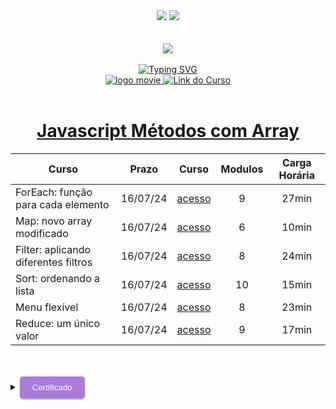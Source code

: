 <div align=center>
    <a href="https://github.com/Amanda-ribeiiro/ONE-T6/blob/main/Front%20End%20T6%20-%20ONE/CSS%20Flexbox%20e%20layouts%20responsivos%20CSS%20Flexbox%20e%20layouts%20responsivos/README.md"><img src="https://img.shields.io/badge/Idioma-Portugu%C3%AAs-green"></a>
    <a href="https://github.com/Amanda-ribeiiro/ONE-T6/blob/main/Front%20End%20T6%20-%20ONE/CSS%20Flexbox%20e%20layouts%20responsivos%20CSS%20Flexbox%20e%20layouts%20responsivos/README.en.md"><img src="https://img.shields.io/badge/Language-English-blue"></a>
</div>

<br>
<br>

<div align=center>
    <a href="https://cursos.alura.com.br/formacao-fase-selecao-one6" target="_blank">
        <img align="center"  src="https://github.com/Amanda-ribeiiro/ONE-T6/assets/108890154/6c5ed157-93cb-4487-85cc-075f06bf27c5">
    </a>
</div>

<br>

<div align=center>
  <a href="https://git.io/typing-svg"><img src="https://readme-typing-svg.herokuapp.com?font=Fira+Code&weight=700&size=27&pause=1000&color=5865F2&random=false&width=435&lines=Oracle+Next+Education+-+T6" alt="Typing SVG" />
  </a>
</div>


<div align="center">
    <a href="https://cursos.alura.com.br/course/javascript-metodos-array" target="_blank">
        <img src="https://img.shields.io/badge/▶-2a2a2a?style=for-the-badge&logo=movie&logoColor=2a2a2a" target="_blank" alt="logo movie" />
        <img src="https://img.shields.io/badge/Acessar%20o%20Curso%20na%20Plataforma-DE8B36?style=for-the-badge" target="_blank" alt="Link do Curso" />
    </a>
</div>

<br>

<div align="center">
  <h1><a href="https://cursos.alura.com.br/course/javascript-metodos-array">Javascript Métodos com Array</a></h1>
      <table align="center">
        <thead>
          <tr>
            <th>Curso</th>
            <th>Prazo</th>
            <th>Curso</th>
            <th>Modulos</th>
            <th>Carga Horária</th>
          </tr>
        </thead>
        <tbody>
          <tr>
            <td>ForEach: função para cada elemento</td>
            <td align=center>16/07/24</td>
            <td align="center"><a href="https://cursos.alura.com.br/course/javascript-metodos-array/section/14143/tasks" target="_blank">acesso</a></td>
            <td align="center">9</td>
            <td align="center">27min</td>
          </tr>
          <tr>
            <td>Map: novo array modificado</td>
            <td align=center>16/07/24</td>
            <td align="center"><a href="https://cursos.alura.com.br/course/javascript-metodos-array/section/14144/tasks" target="_blank">acesso</a></td>
            <td align="center">6</td>
            <td align="center">10min</td>
          </tr>
          <tr>
            <td>Filter: aplicando diferentes filtros</td>
            <td align=center>16/07/24</td>
            <td align="center"><a href="https://cursos.alura.com.br/course/javascript-metodos-array/section/14145/tasks" target="_blank">acesso</a></td>
            <td align="center">8</td>
            <td align="center">24min</td>
          </tr>
          <tr>
            <td>Sort: ordenando a lista</td>
            <td align=center>16/07/24</td>
            <td align="center"><a href="https://cursos.alura.com.br/course/javascript-metodos-array/section/14146/tasks" target="_blank">acesso</a></td>
            <td align="center">10</td>
            <td align="center">15min</td>
          </tr>
          <tr>
            <td>Menu flexível</td>
            <td align=center>16/07/24</td>
            <td align="center"><a href="https://cursos.alura.com.br/course/css-flexbox-layouts-responsivos/section/14438/tasks" target="_blank">acesso</a></td>
            <td align="center">8</td>
            <td align="center">23min</td>
          </tr>
          <tr>
            <td>Reduce: um único valor</td>
            <td align=center>16/07/24</td>
            <td align="center"><a href="https://cursos.alura.com.br/course/javascript-metodos-array/section/14147/tasks" target="_blank">acesso</a></td>
            <td align="center">9</td>
            <td align="center">17min</td>
          </tr>
        </tbody>
      </table>  
</div>

<br>
<br>

<details>
    <summary>
        <button style="padding: 10px 20px; background-color: #AB7AD6; color: #FFF; border: none; border-radius: 5px; box-shadow: 0px 2px 2px rgba(0,0,0,0.3); transition: box-shadow 0.3s ease;" onclick="this.style.boxShadow='inset 0px 2px 2px rgba(0,0,0,0.3)'">Certificado
        </button>
    </summary>
    <br>
        <div align="center">
            <a href="" target="_blank">
                <img src="" width=700 height=500 alt="Certificado">
            </a>
        </div>
</details>


